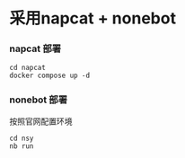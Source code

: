 # 采用napcat + nonebot

### napcat 部署
```
cd napcat
docker compose up -d
```

### nonebot 部署

按照官网配置环境
```
cd nsy
nb run
```
